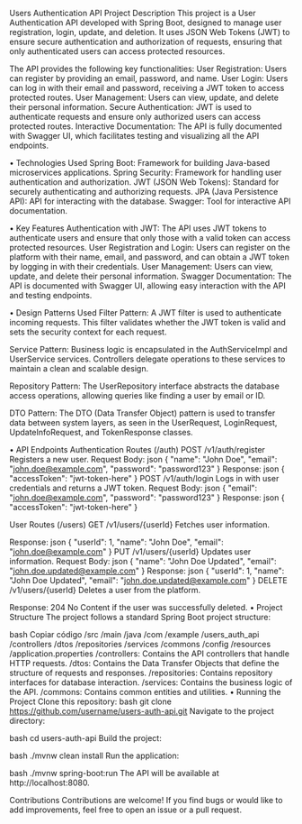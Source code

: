 Users Authentication API
Project Description
This project is a User Authentication API developed with Spring Boot, designed to manage user registration, login, update, and deletion. It uses JSON Web Tokens (JWT) to ensure secure authentication and authorization of requests, ensuring that only authenticated users can access protected resources.

The API provides the following key functionalities:
User Registration: Users can register by providing an email, password, and name.
User Login: Users can log in with their email and password, receiving a JWT token to access protected routes.
User Management: Users can view, update, and delete their personal information.
Secure Authentication: JWT is used to authenticate requests and ensure only authorized users can access protected routes.
Interactive Documentation: The API is fully documented with Swagger UI, which facilitates testing and visualizing all the API endpoints.

•	Technologies Used
Spring Boot: Framework for building Java-based microservices applications.
Spring Security: Framework for handling user authentication and authorization.
JWT (JSON Web Tokens): Standard for securely authenticating and authorizing requests.
JPA (Java Persistence API): API for interacting with the database.
Swagger: Tool for interactive API documentation.

•	Key Features
Authentication with JWT: The API uses JWT tokens to authenticate users and ensure that only those with a valid token can access protected resources.
User Registration and Login: Users can register on the platform with their name, email, and password, and can obtain a JWT token by logging in with their credentials.
User Management: Users can view, update, and delete their personal information.
Swagger Documentation: The API is documented with Swagger UI, allowing easy interaction with the API and testing endpoints.

•	Design Patterns Used
Filter Pattern: A JWT filter is used to authenticate incoming requests. This filter validates whether the JWT token is valid and sets the security context for each request.

Service Pattern: Business logic is encapsulated in the AuthServiceImpl and UserService services. Controllers delegate operations to these services to maintain a clean and scalable design.

Repository Pattern: The UserRepository interface abstracts the database access operations, allowing queries like finding a user by email or ID.

DTO Pattern: The DTO (Data Transfer Object) pattern is used to transfer data between system layers, as seen in the UserRequest, LoginRequest, UpdateInfoRequest, and TokenResponse classes.

•	API Endpoints
Authentication Routes (/auth)
POST /v1/auth/register
Registers a new user.
Request Body:
json
{
  "name": "John Doe",
  "email": "john.doe@example.com",
  "password": "password123"
}
Response:
json
{
  "accessToken": "jwt-token-here"
}
POST /v1/auth/login
Logs in with user credentials and returns a JWT token.
Request Body:
json
{
  "email": "john.doe@example.com",
  "password": "password123"
}
Response:
json
{
  "accessToken": "jwt-token-here"
}

User Routes (/users)
GET /v1/users/{userId}
Fetches user information.

Response:
json
{
  "userId": 1,
  "name": "John Doe",
  "email": "john.doe@example.com"
}
PUT /v1/users/{userId}
Updates user information.
Request Body:
json
{
  "name": "John Doe Updated",
  "email": "john.doe.updated@example.com"
}
Response:
json
{
  "userId": 1,
  "name": "John Doe Updated",
  "email": "john.doe.updated@example.com"
}
DELETE /v1/users/{userId}
Deletes a user from the platform.

Response: 204 No Content if the user was successfully deleted.
•	Project Structure
The project follows a standard Spring Boot project structure:

bash
Copiar código
/src
  /main
    /java
      /com
        /example
          /users_auth_api
            /controllers
            /dtos
            /repositories
            /services
            /commons
            /config
  /resources
    /application.properties
/controllers: Contains the API controllers that handle HTTP requests.
/dtos: Contains the Data Transfer Objects that define the structure of requests and responses.
/repositories: Contains repository interfaces for database interaction.
/services: Contains the business logic of the API.
/commons: Contains common entities and utilities.
•	Running the Project
Clone this repository:
bash
git clone https://github.com/username/users-auth-api.git
Navigate to the project directory:

bash
cd users-auth-api
Build the project:

bash
./mvnw clean install
Run the application:

bash
./mvnw spring-boot:run
The API will be available at http://localhost:8080.

Contributions
Contributions are welcome! If you find bugs or would like to add improvements, feel free to open an issue or a pull request.

